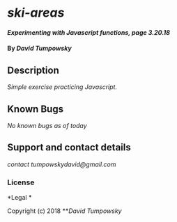 # _ski-areas_

#### _Experimenting with Javascript functions, page 3.20.18_

#### By _**David Tumpowsky**_

## Description

_Simple exercise practicing Javascript._


## Known Bugs

_No known bugs as of today_

## Support and contact details

_contact tumpowskydavid@gmail.com_

### License

*Legal *

Copyright (c) 2018 **_David Tumpowsky_
